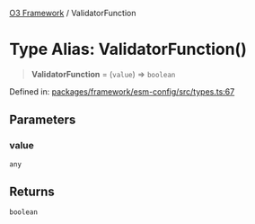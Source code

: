 [O3 Framework](../API.md) / ValidatorFunction

# Type Alias: ValidatorFunction()

> **ValidatorFunction** = (`value`) => `boolean`

Defined in: [packages/framework/esm-config/src/types.ts:67](https://github.com/its-kios09/openmrs-esm-core/blob/main/packages/framework/esm-config/src/types.ts#L67)

## Parameters

### value

`any`

## Returns

`boolean`
